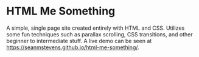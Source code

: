 # HTML Me Something
A simple, single page site created entirely with HTML and CSS. Utilizes some fun techniques such as parallax scrolling, CSS transitions, 
and other beginner to intermediate stuff. A live demo can be seen at https://seanmstevens.github.io/html-me-something/.
